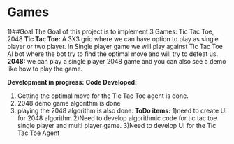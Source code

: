 # Games

1)##Goal
The Goal of this project is to implement 3 Games: Tic Tac Toe, 2048
**Tic Tac Toe:** A 3X3 grid where we can have option to play as single player or two player. In Single player game we will play against Tic Tac Toe AI bot where the bot try to find the optimal move and will try to defeat us.
**2048:** we can play a single player 2048 game and you can also see a demo like how to play the game.


**Development in progress:**
**Code Developed:**
1) Getting the optimal move for the Tic Tac Toe agent is done. 
2) 2048 demo game algorithm is done
3) playing the 2048 algorithm is also done.
**ToDo items:**
1)need to create UI for 2048 algorithm
2)Need to develop algorithmic code for tic tac toe single player and multi player game.
3)Need to develop UI for the Tic Tac Toe Agent
